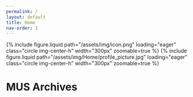 ```yaml
---
permalink: /
layout: default
title: Home
nav-order: 1
---
```


<div class="center-element">
{% include figure.liquid path="/assets/img/icon.png" loading="eager" class="circle img-center-h" width="300px" zoomable=true %}
{% include figure.liquid path="/assets/img/Home/profile_picture.jpg" loading="eager" class="circle img-center-h" width="300px" zoomable=true %}
</div>

<h1 class="heading center-text uppercase">MUS Archives</h1>
